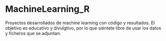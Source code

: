 # MachineLearning_R
Proyectos desarrollados de machine learning con código y resultados. 
El objetivo es educativo y divulgtivo, por lo que siéntete libre de usar los datos y ficheros que se adjuntan. 
